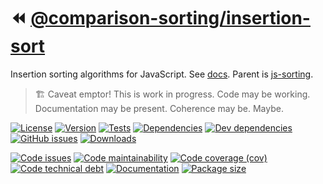 :rewind: [@comparison-sorting/insertion-sort](https://comparison-sorting.github.io/insertion-sort)
==

Insertion sorting algorithms for JavaScript.
See [docs](https://comparison-sorting.github.io/insertion-sort/index.html).
Parent is [js-sorting](https://github.com/make-github-pseudonymous-again/js-sorting).

> :building_construction: Caveat emptor! This is work in progress. Code may be
> working. Documentation may be present. Coherence may be. Maybe.

[![License](https://img.shields.io/github/license/comparison-sorting/insertion-sort.svg)](https://raw.githubusercontent.com/comparison-sorting/insertion-sort/main/LICENSE)
[![Version](https://img.shields.io/npm/v/@comparison-sorting/insertion-sort.svg)](https://www.npmjs.org/package/@comparison-sorting/insertion-sort)
[![Tests](https://img.shields.io/github/workflow/status/comparison-sorting/insertion-sort/ci:test?event=push&label=tests)](https://github.com/comparison-sorting/insertion-sort/actions/workflows/ci:test.yml?query=branch:main)
[![Dependencies](https://img.shields.io/david/comparison-sorting/insertion-sort.svg)](https://david-dm.org/comparison-sorting/insertion-sort)
[![Dev dependencies](https://img.shields.io/david/dev/comparison-sorting/insertion-sort.svg)](https://david-dm.org/comparison-sorting/insertion-sort?type=dev)
[![GitHub issues](https://img.shields.io/github/issues/comparison-sorting/insertion-sort.svg)](https://github.com/comparison-sorting/insertion-sort/issues)
[![Downloads](https://img.shields.io/npm/dm/@comparison-sorting/insertion-sort.svg)](https://www.npmjs.org/package/@comparison-sorting/insertion-sort)

[![Code issues](https://img.shields.io/codeclimate/issues/comparison-sorting/insertion-sort.svg)](https://codeclimate.com/github/comparison-sorting/insertion-sort/issues)
[![Code maintainability](https://img.shields.io/codeclimate/maintainability/comparison-sorting/insertion-sort.svg)](https://codeclimate.com/github/comparison-sorting/insertion-sort/trends/churn)
[![Code coverage (cov)](https://img.shields.io/codecov/c/gh/comparison-sorting/insertion-sort/main.svg)](https://codecov.io/gh/comparison-sorting/insertion-sort)
[![Code technical debt](https://img.shields.io/codeclimate/tech-debt/comparison-sorting/insertion-sort.svg)](https://codeclimate.com/github/comparison-sorting/insertion-sort/trends/technical_debt)
[![Documentation](https://comparison-sorting.github.io/insertion-sort/badge.svg)](https://comparison-sorting.github.io/insertion-sort/source.html)
[![Package size](https://img.shields.io/bundlephobia/minzip/@comparison-sorting/insertion-sort)](https://bundlephobia.com/result?p=@comparison-sorting/insertion-sort)
